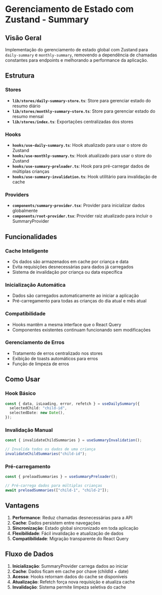 # Gerenciamento de Estado com Zustand - Summary

## Visão Geral

Implementação do gerenciamento de estado global com Zustand para `daily-summary` e `monthly-summary`, removendo a dependência de chamadas constantes para endpoints e melhorando a performance da aplicação.

## Estrutura

### Stores

- **`lib/stores/daily-summary-store.ts`**: Store para gerenciar estado do resumo diário
- **`lib/stores/monthly-summary-store.ts`**: Store para gerenciar estado do resumo mensal
- **`lib/stores/index.ts`**: Exportações centralizadas dos stores

### Hooks

- **`hooks/use-daily-summary.ts`**: Hook atualizado para usar o store do Zustand
- **`hooks/use-monthly-summary.ts`**: Hook atualizado para usar o store do Zustand
- **`hooks/use-summary-preloader.ts`**: Hook para pré-carregar dados de múltiplas crianças
- **`hooks/use-summary-invalidation.ts`**: Hook utilitário para invalidação de cache

### Providers

- **`components/summary-provider.tsx`**: Provider para inicializar dados globalmente
- **`components/root-provider.tsx`**: Provider raiz atualizado para incluir o SummaryProvider

## Funcionalidades

### Cache Inteligente

- Os dados são armazenados em cache por criança e data
- Evita requisições desnecessárias para dados já carregados
- Sistema de invalidação por criança ou data específica

### Inicialização Automática

- Dados são carregados automaticamente ao iniciar a aplicação
- Pré-carregamento para todas as crianças do dia atual e mês atual

### Compatibilidade

- Hooks mantêm a mesma interface que o React Query
- Componentes existentes continuam funcionando sem modificações

### Gerenciamento de Erros

- Tratamento de erros centralizado nos stores
- Exibição de toasts automáticos para erros
- Função de limpeza de erros

## Como Usar

### Hook Básico

```typescript
const { data, isLoading, error, refetch } = useDailySummary({
  selectedChild: "child-id",
  selectedDate: new Date(),
});
```

### Invalidação Manual

```typescript
const { invalidateChildSummaries } = useSummaryInvalidation();

// Invalida todos os dados de uma criança
invalidateChildSummaries("child-id");
```

### Pré-carregamento

```typescript
const { preloadSummaries } = useSummaryPreloader();

// Pré-carrega dados para múltiplas crianças
await preloadSummaries(["child-1", "child-2"]);
```

## Vantagens

1. **Performance**: Reduz chamadas desnecessárias para a API
2. **Cache**: Dados persistem entre navegações
3. **Sincronização**: Estado global sincronizado em toda aplicação
4. **Flexibilidade**: Fácil invalidação e atualização de dados
5. **Compatibilidade**: Migração transparente do React Query

## Fluxo de Dados

1. **Inicialização**: SummaryProvider carrega dados ao iniciar
2. **Cache**: Dados ficam em cache por chave (childId + date)
3. **Acesso**: Hooks retornam dados do cache se disponíveis
4. **Atualização**: Refetch força nova requisição e atualiza cache
5. **Invalidação**: Sistema permite limpeza seletiva do cache
